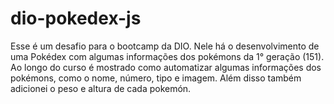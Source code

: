 # dio-pokedex-js
Esse é um desafio para o bootcamp da DIO. Nele há o desenvolvimento de uma Pokédex com algumas informações dos pokémons da 1° geração (151). 
Ao longo do curso é mostrado como automatizar algumas informações dos pokémons, como o nome, número, tipo e imagem. Além disso também adicionei o peso e altura de cada pokemón. 
